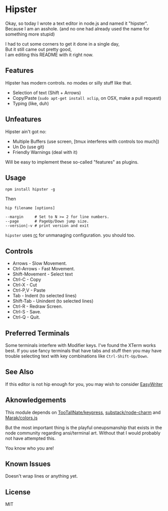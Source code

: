 # Hipster

Okay, so today I wrote a text editor in node.js and named it "hipster". 
Because I am an asshole. 
(and no one had already used the name for something more stupid)

I had to cut some corners to get it done in a single day,  
But it still came out pretty good,  
I am editing this README with it right now.  

## Features

Hipster has modern controls. no modes or silly stuff like that.

* Selection of text (Shift + Arrows)
* Copy/Paste        (`sudo apt-get install xclip`, on OSX, make a pull request)
* Typing            (like, duh)

## Unfeatures

Hipster ain't got no:

* Multiple Buffers  (use screen, [tmux interferes with controls too much])
* Un Do             (use git)
* Friendly Warnings (deal with it)

Will be easy to implement these so-called "features" as plugins.

## Usage

```
npm install hipster -g
```

Then
```
hip filename [options]

--margin     # Set to N >= 2 for line numbers.
--page       # PageUp/Down jump size.
--version|-v # print version and exit

```

`hipster` uses [rc](https://npm.im/rc) for unmanaging configuration. 
you should too.

## Controls

 * Arrows         - Slow Movement.
 * Ctrl-Arrows    - Fast Movement.
 * Shift-Movement - Select text
 * Ctrl-C         - Copy
 * Ctrl-X         - Cut
 * Ctrl-P,V       - Paste
 * Tab            - Indent   (to selected lines)
 * Shift-Tab      - Unindent (to selected lines)
 * Ctrl-R         - Redraw Screen.
 * Ctrl-S         - Save.
 * Ctrl-Q         - Quit.

## Preferred Terminals

Some terminals interfere with Modifier keys. I've found the XTerm works best. 
If you use fancy terminals that have tabs and stuff then you may have trouble
selecting text with key combinations like `Ctrl-Shift-Up/Down`.

## See Also

If this editor is not hip enough for you, you may wish to consider 
[EasyWriter](http://www.webcrunchers.com/stories/easywriter.html)

## Aknowledgements

This module depends on [TooTallNate/keypress](https://github.com/tootallnate/keypress),
[substack/node-charm](https://github.com/substack/node-charm) and 
[Marak/colors.js](https://github.com/Marak/colors.js)

But the most important thing is the playful oneupsmanship that exists in the node
community regarding ansi/terminal art. Without that I would probably not have attempted this.

You know who you are!

## Known Issues

Doesn't wrap lines or anything yet.

## License

MIT
